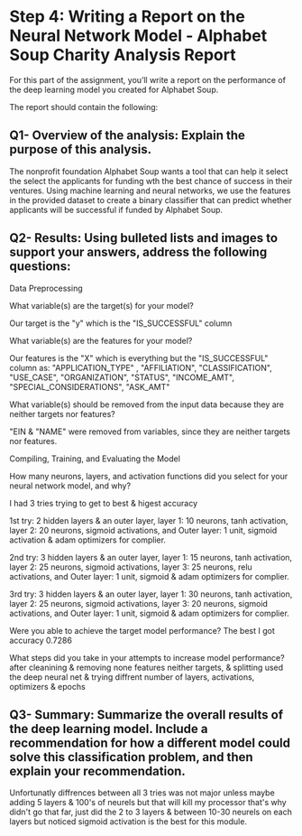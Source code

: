 # Step 4: Writing a Report on the Neural Network Model - Alphabet Soup Charity Analysis Report
For this part of the assignment, you’ll write a report on the performance of the deep learning model you created for Alphabet Soup.

The report should contain the following:

## Q1- Overview of the analysis: Explain the purpose of this analysis.

The nonprofit foundation Alphabet Soup wants a tool that can help it select the select the applicants for funding wth the best chance of success in their ventures. Using machine learning and neural networks, we use the features in the provided dataset to create a binary classifier that can predict whether applicants will be successful if funded by Alphabet Soup.

## Q2- Results: Using bulleted lists and images to support your answers, address the following questions:

Data Preprocessing

What variable(s) are the target(s) for your model?

Our target is the "y" which is the "IS_SUCCESSFUL" column

What variable(s) are the features for your model?

Our features is the "X" which is everything but the "IS_SUCCESSFUL" column as: "APPLICATION_TYPE" , "AFFILIATION", "CLASSIFICATION", "USE_CASE", "ORGANIZATION", "STATUS", "INCOME_AMT", "SPECIAL_CONSIDERATIONS", "ASK_AMT"

What variable(s) should be removed from the input data because they are neither targets nor features?

"EIN & "NAME" were removed from variables, since they are neither targets nor features.

Compiling, Training, and Evaluating the Model

How many neurons, layers, and activation functions did you select for your neural network model, and why?

I had 3 tries trying to get to best & higest accuracy

1st try: 2 hidden layers & an outer layer, layer 1: 10 neurons, tanh activation, layer 2: 20 neurons, sigmoid activations, and Outer layer: 1 unit, sigmoid activation & adam optimizers for complier.

2nd try: 3 hidden layers & an outer layer, layer 1: 15 neurons, tanh activation, layer 2: 25 neurons, sigmoid activations, layer 3: 25 neurons, relu activations, and Outer layer: 1 unit, sigmoid & adam optimizers for complier.

3rd try: 3 hidden layers & an outer layer, layer 1: 30 neurons, tanh activation, layer 2: 25 neurons, sigmoid activations, layer 3: 20 neurons, sigmoid activations, and Outer layer: 1 unit, sigmoid & adam optimizers for complier.

Were you able to achieve the target model performance? The best I got accuracy 0.7286

What steps did you take in your attempts to increase model performance? after cleanining & removing none features neither targets, & splitting used the deep neural net & trying diffrent number of layers, activations, optimizers & epochs

## Q3- Summary: Summarize the overall results of the deep learning model. Include a recommendation for how a different model could solve this classification problem, and then explain your recommendation.

Unfortunatly diffrences between all 3 tries was not major unless maybe adding 5 layers & 100's of neurels but that will kill my processor that's why didn't go that far, just did the 2 to 3 layers & between 10-30 neurels on each layers but noticed sigmoid activation is the best for this module.
